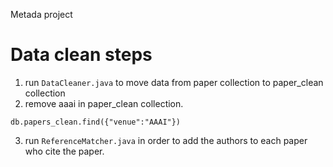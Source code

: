 Metada project

# Data clean steps

1. run `DataCleaner.java` to move data from paper collection to paper_clean collection
2. remove aaai in paper_clean collection. 
```
db.papers_clean.find({"venue":"AAAI"})
```
3. run `ReferenceMatcher.java` in order to add the authors to each paper who cite the paper.